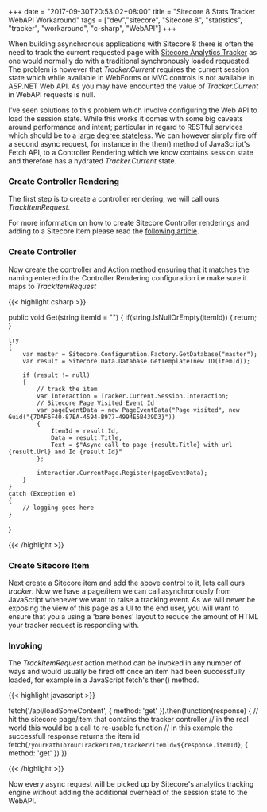 +++
date = "2017-09-30T20:53:02+08:00"
title = "Sitecore 8 Stats Tracker WebAPI Workaround"
tags = ["dev","sitecore", "Sitecore 8", "statistics", "tracker", "workaround", "c-sharp", "WebAPI"]
+++

When building asynchronous applications with Sitecore 8 there is often the need to track the current requested page with [Sitecore Analytics Tracker](https://doc.sitecore.net/sitecore_experience_platform/81/developing/marketing_operations/analytics_tracking) as one would normally do with a traditional synchronously loaded requested. The problem is however that *Tracker.Current* requires the current session state which while available in WebForms or MVC controls is not available in ASP.NET Web API. As you may have encounted the value of *Tracker.Current* in WebAPI requests is null. 

I've seen solutions to this problem which involve configuring the Web API to load the session state. While this works it comes with some big caveats around performance and intent; particular in regard to RESTful services which should be to a [large degree stateless](https://stackoverflow.com/a/30498231). We can however simply fire off a second async request, for instance in the then() method of JavaScript's Fetch API, to a Controller Rendering which we know contains session state and therefore has a hydrated *Tracker.Current* state.

### Create Controller Rendering
The first step is to create a controller rendering, we will call ours *TrackItemRequest*. 

For more information on how to create Sitecore Controller renderings and adding to a Sitecore Item please read the [following article](http://www.jondjones.com/learn-sitecore-cms/sitecore-developers-guide/sitecore-and-mvc/how-to-make-sitecore-use-a-mvc-controller-controller-renderings-explained).

### Create Controller
Now create the controller and Action method ensuring that it matches the naming entered in the Controller Rendering configuration i.e make sure it maps to *TrackItemRequest*

{{< highlight csharp >}}

public void Get(string itemId = "")
{
    if(string.IsNullOrEmpty(itemId))
    {
        return;
    }

    try
    {
        var master = Sitecore.Configuration.Factory.GetDatabase("master");
        var result = Sitecore.Data.Database.GetTemplate(new ID(itemId));

        if (result != null)
        {
            // track the item
            var interaction = Tracker.Current.Session.Interaction;
            // Sitecore Page Visited Event Id
            var pageEventData = new PageEventData("Page visited", new Guid("{7DAF6F40-87EA-4594-B977-4994E5B439D3}"))
            {
                ItemId = result.Id,
                Data = result.Title,
                Text = $"Async call to page {result.Title} with url {result.Url} and Id {result.Id}"
            };

            interaction.CurrentPage.Register(pageEventData);
        }
    }
    catch (Exception e)
    {
        // logging goes here
    }
}

{{< /highlight >}}

### Create Sitecore Item
Next create a Sitecore item and add the above control to it, lets call ours *tracker*. Now we have a page/item we can call asynchronously from JavaScript whenever we want to raise a tracking event. As we will never be exposing the view of this page as a UI to the end user, you will want to ensure that you a using a 'bare bones' layout to reduce the amount of HTML your tracker request is responding with.

### Invoking
The *TrackItemRequest* action method can be invoked in any number of ways and would usually be fired off once an item had been successfully loaded, for example in a JavaScript fetch's then() method.

{{< highlight javascript >}}

fetch('/api/loadSomeContent', {
	method: 'get'
}).then(function(response) {
	// hit the sitecore page/item that contains the tracker controller
    // in the real world this would be a call to re-usable function
    // in this example the successfull response returns the item id
    fetch(`/yourPathToYourTrackerItem/tracker?itemId=${response.itemId}`, {
	    method: 'get'
    })
})

{{< /highlight >}}

Now every async request will be picked up by Sitecore's analytics tracking engine without adding the additional overhead of the session state to the WebAPI.


